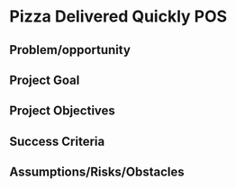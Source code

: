# Pizza Delivered Quickly POS

## Problem/opportunity

## Project Goal

## Project Objectives

## Success Criteria

## Assumptions/Risks/Obstacles